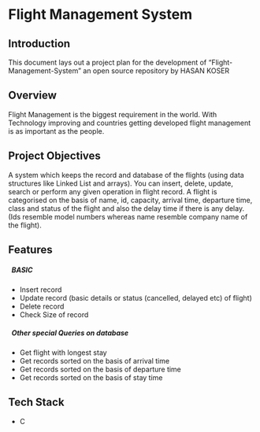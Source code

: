 # Flight Management System

## Introduction
This document lays out a project plan for the development of “Flight-Management-System” an open source repository by HASAN KOSER

## Overview
Flight Management is the biggest requirement in the world. With Technology improving and countries getting developed flight management is as important as the people.

## Project Objectives
A system which keeps the record and database of the flights (using data structures like Linked List and arrays). You can insert, delete, update, search or perform any given operation in flight record. A flight is categorised on the basis of 
name, id, capacity, arrival time, departure time, class and status of the flight and also the delay time if there is
any delay. (Ids resemble model numbers whereas name resemble company name of the flight).

## Features
##### &nbsp; BASIC
* Insert record
* Update record (basic details or status (cancelled, delayed etc) of flight)
* Delete record
* Check Size of record

##### &nbsp; Other special Queries on database
* Get flight with longest stay
* Get records sorted on the basis of arrival time
* Get records sorted on the basis of departure time
* Get records sorted on the basis of stay time

## Tech Stack
* C
